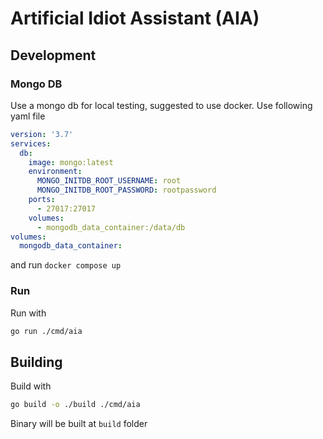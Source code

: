 # Artificial Idiot Assistant (AIA)
## Development
### Mongo DB
Use a mongo db for local testing, suggested to use docker. Use following yaml file
```yaml
version: '3.7'
services:
  db:
    image: mongo:latest
    environment:
      MONGO_INITDB_ROOT_USERNAME: root
      MONGO_INITDB_ROOT_PASSWORD: rootpassword
    ports:
      - 27017:27017
    volumes:
      - mongodb_data_container:/data/db
volumes:
  mongodb_data_container:
```
and run `docker compose up`


### Run
Run with 
```bash
go run ./cmd/aia
```

## Building
Build with
```bash
go build -o ./build ./cmd/aia
```
Binary will be built at `build` folder